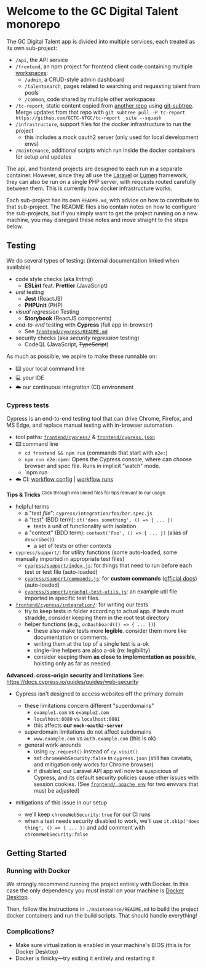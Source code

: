 # Welcome to the GC Digital Talent monorepo

The GC Digital Talent app is divided into multiple services, each treated as its own sub-project:
- `/api`, the API service
- `/frontend`, an npm project for frontend client code containing multiple [workspaces](https://docs.npmjs.com/cli/v7/using-npm/workspaces):
  - `/admin`, a CRUD-style admin dashboard
  - `/talentsearch`, pages related to searching and requesting talent from pools
  - `/common`, code shared by multiple other workspaces
- `/tc-report`, static content copied from [another repo](https://github.com/GCTC-NTGC/tc-report) using [git-subtree](https://www.atlassian.com/git/tutorials/git-subtree). Merge updates from that repo with `git subtree pull -P tc-report https://github.com/GCTC-NTGC/tc-report _site --squash`
- `/infrastructure`, support files for the docker infrastructure to run the project
  - this includes a mock oauth2 server (only used for local development envs)
- `/maintenance`, additional scripts which run inside the docker containers for setup and updates

The api, and frontend projects are designed to each run in a separate container. However, since they all use the [Laravel](https://github.com/laravel/laravel) or [Lumen](https://github.com/laravel/lumen) framework, they can also be run on a single PHP server, with requests routed carefully between them. This is currently how docker infrastructure works.

Each sub-project has its own `README.md`, with advice on how to contribute to that sub-project. The README files also contain notes on how to configure the sub-projects, but if you simply want to get the project running on a new machine, you may disregard these notes and move straight to the steps below.

## Testing
We do several types of testing: (internal documentation linked when available)

- code style checks (aka _linting_)
  - **ESLint** feat. **Prettier** (JavaScript)
- _unit_ testing
  - **Jest** (ReactJS)
  - **PHPUnit** (PHP)
- _visual regression_ Testing
  - **Storybook** (ReactJS components)
- _end-to-end_ testing with **Cypress** (full app in-browser)
  - See [`frontend/cypress/README.md`](/frontend/cypress/README.md)
- security checks (aka _security regression_ testing)
  - CodeQL (JavaScript, ~~TypeScript~~)

As much as possible, we aspire to make these runnable on:
- :keyboard: your local command line
- :computer: your IDE
- :cloud: our continuous integration (CI) environment

### Cypress tests

Cypress is an end-to-end testing tool that can drive Chrome, Firefox, and MS
Edge, and replace manual testing with in-browser automation.

- tool paths: [`frontend/cypress/`][] & [`frontend/cypress.json`][]
- :keyboard: command line
  - `cd frontend && npm run` (commands that start with `e2e:`)
  - `npm run e2e:open`: Opens the Cypress console, where can choose browser and spec file. Runs in implicit "watch" mode.
  - `npm run
- :cloud: CI: [workflow config][e2e-config] | [workflow runs][e2e-runs]

**Tips & Tricks**
<sup>Click through into linked files for tips relevant to our usage.</sup>
- helpful terms
  - a "test _file_": `cypress/integration/foo/bar.spec.js`
  - a "test" (BDD term): `it('does something', () => { ... })`
    - tests a unit of functionality with isolation
  - a "context" (BDD term): `context('Foo', () => { ... })` (alias of `describe()`)
    - a set of tests or other contexts
- `cypress/support/`: for utility functions (some auto-loaded, some manually imported in appropriate test files)
  - [`cypress/support/index.js`][]: for things that need to run before each test or test file (auto-loaded)
  - [`cypress/support/commands.js`][]: for **custom commands** ([official docs][command-docs]) (auto-loaded)
  - [`cypress/support/graphql-test-utils.js`][]: an example util file imported in specific test files.
- [`frontend/cypress/integration/`][]: for writing our tests
  - try to keep tests in folder according to actual app. if tests must
    straddle, consider keeping them in the root test directory
  - helper functions (e.g., `onDashboard(() => { ... })`)
    - these also make tests more **legible**. consider them more like documentation or comments.
    - writing them at the top of a single test is a-ok
    - single-line helpers are also a-ok (re: legibility)
    - consider keeping them **as close to implementation as possible**, hoisting only as far as needed

**Advanced: cross-origin security and limitations**
See: https://docs.cypress.io/guides/guides/web-security

- Cypress isn't designed to access websites off the primary domain
  - these limitations concern different "superdomains"
    - `example1.com` vs `example2.com`
    - `localhost:8080` vs `localhost:8081`
    - this affects **our `mock-oauth2-server`**
  - superdomain limitations do not affect subdomains
    - `www.example.com` vs `auth.example.com` (this is ok)
  - general work-arounds
    - using `cy.request()` instead of `cy.visit()`
    - set `chromeWebSecurity:false` in `cypress.json` (still has caveats, and
      mitigation only works for Chrome browser)
    - if disabled, our Laravel API app will now be suspicious of Cypress,
      and its default security policies cause other issues with session
      cookies. (See [`frontend/.apache_env`][] for two envvars that must be
      adjusted)
- mitigations of this issue in our setup
  - we'll keep `chromeWebSecurity:true` for our CI runs
  - when a test needs security disabled to work, we'll use `it.skip('does
    thing', () => { ... })` and add comment with `chromeWebSecurity:false`

   [`cypress/support/index.js`]: /frontend/cypress/support/index.js
   [`cypress/support/commands.js`]: /frontend/cypress/support/commands.js
   [`cypress/support/graphql-test-utils.js`]: /frontend/cypress/support/graphql-test-utils.js
   [`frontend/cypress/integration/`]: /frontend/cypress/integration/
   [`frontend/.apache_env`]: /frontend/.apache_env
   [command-docs]: https://docs.cypress.io/api/cypress-api/custom-commands#Syntax
   [`frontend/cypress/`]: /frontend/cypress/
   [`frontend/cypress.json`]: /frontend/cypress.json
   [e2e-config]: /.github/workflows/e2e-tests.yml
   [e2e-runs]: https://github.com/GCTC-NTGC/gc-digital-talent/actions/workflows/e2e-tests.yml

## Getting Started
### Running with Docker

We strongly recommend running the project entirely with Docker. In this case the only dependency you must install on your machine is [Docker Desktop](https://www.docker.com/products/docker-desktop).

Then, follow the instructions in `./maintenance/README.md` to build the project docker containers and run the build scripts. That should handle everything!

### Complications?
- Make sure virtualization is enabled in your machine's BIOS (this is for Docker Desktop)
- Docker is finicky—try exiting it entirely and restarting it
